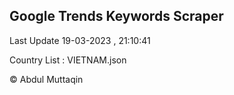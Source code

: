 

## Google Trends Keywords Scraper 
 
Last Update 19-03-2023 , 21:10:41

Country List :
VIETNAM.json



© Abdul Muttaqin 
